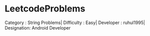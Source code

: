 # LeetcodeProblems
Category : String Problems|
Difficulty : Easy|
Developer : ruhul1995|
Designation: Android Developer
